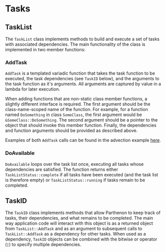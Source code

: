 # Tasks

## TaskList
The `TaskList` class implements methods to build and execute a set of tasks with associated dependencies.  The main functionality of the class is implemented in two member functions:

### AddTask
`AddTask` is a templated variadic function that takes the task function to be executed, the task dependencies (see `TaskID` below), and the arguments to the task function as it's arguments.  All arguments are captured by value in a lambda for later execution.

When adding functions that are non-static class member functions, a slightly different interface is required.  The first argument should be the class-name-scoped name of the function.  For example, for a function named `DoSomething` in class `SomeClass`, the first argument would be `&SomeClass::DoSomething`.  The second argument should be a pointer to the object that should invoke this member function.  Finally, the dependencies and function arguments should be provided as described above.

Examples of both `AddTask` calls can be found in the advection example [here](../example/advection/advection_driver.cpp).

### DoAvailable
`DoAvailable` loops over the task list once, executing all tasks whose dependencies are satisfied.  The function returns either `TaskListStatus::complete` if all tasks have been executed (and the task list is therefore empty) or `TaskListStatus::running` if tasks remain to be completed.

## TaskID
The `TaskID` class implements methods that allow Parthenon to keep track of tasks, their dependencies, and what remains to be completed.  The main way application code will interact with this object is as a returned object from `TaskList::AddTask` and as an argument to subsequent calls to `TaskList::AddTask` as a dependency for other tasks.  When used as a dependency, `TaskID` objects can be combined with the bitwise or operator (`|`) to specify multiple dependencies.
